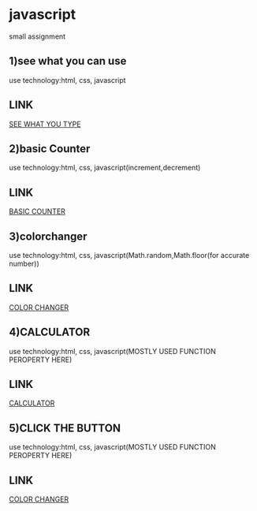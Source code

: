 # javascript
small assignment
## 1)see what you can use
use technology:html, css, javascript

## LINK
[SEE WHAT YOU TYPE](https://nd1seewhatyoutype.netlify.app/)

## 2)basic Counter
use technology:html, css, javascript(increment,decrement)

## LINK
[BASIC COUNTER ](https://nd2basiccounter.netlify.app/)

## 3)colorchanger
use technology:html, css, javascript(Math.random,Math.floor(for accurate number))

## LINK
[COLOR CHANGER ](https://nd3colorchanger.netlify.app/)

## 4)CALCULATOR
use technology:html, css, javascript(MOSTLY USED FUNCTION PEROPERTY HERE)

## LINK
[CALCULATOR ](https://nd4calculator.netlify.app/)

## 5)CLICK THE BUTTON
use technology:html, css, javascript(MOSTLY USED FUNCTION PEROPERTY HERE)

## LINK
[COLOR CHANGER ](https://nd4calculator.netlify.app/)
